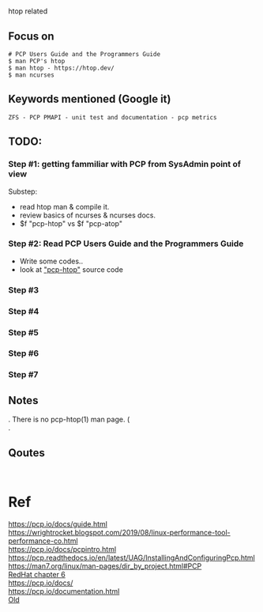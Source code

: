 # 
htop related  

## Focus on
```
# PCP Users Guide and the Programmers Guide
$ man PCP's htop
$ man htop - https://htop.dev/
$ man ncurses
```

## Keywords mentioned (Google it)
```
ZFS - PCP PMAPI - unit test and documentation - pcp metrics
```

## TODO:
### Step #1: getting fammiliar with PCP from SysAdmin point of view
Substep:  
- read htop man & compile it.  
- review basics of ncurses & ncurses docs.  
- $f "pcp-htop" vs $f "pcp-atop"
### Step #2: Read PCP Users Guide and the Programmers Guide
- Write some codes..  
- look at ["pcp-htop"](https://github.com/performancecopilot/pcp/search?o=desc&p=1&q=pcp-htop&s=committer-date&type=commits) source code  

### Step #3
### Step #4
### Step #5
### Step #6
### Step #7


## Notes
. There is no pcp-htop(1) man page. (  
.  

## Qoutes
```


```

# Ref
https://pcp.io/docs/guide.html    
https://wrightrocket.blogspot.com/2019/08/linux-performance-tool-performance-co.html  
https://pcp.io/docs/pcpintro.html  
https://pcp.readthedocs.io/en/latest/UAG/InstallingAndConfiguringPcp.html  
https://man7.org/linux/man-pages/dir_by_project.html#PCP  
[RedHat chapter 6](https://access.redhat.com/documentation/en-us/red_hat_enterprise_linux/8/html/monitoring_and_managing_system_status_and_performance/monitoring-performance-with-performance-co-pilot_monitoring-and-managing-system-status-and-performance)  
https://pcp.io/docs/  
https://pcp.io/documentation.html  
[Old](http://retrogeeks.org/sgi_bookshelves/SGI_Admin/books/PCP_IRIX/sgi_html/index.html)  
